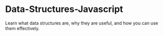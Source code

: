 # Data-Structures-Javascript
Learn what data structures are, why they are useful, and how you can use them effectively.
